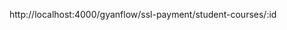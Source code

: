 <!-- Base url
 https://gyanflow-server.onrender.com/gyanflow/user/all-instructors

 USER Api End-Points

    /gyanflow/user/regiser
    /gyanflow/user/login
    /gyanflow/user/googleLogin
    /gyanflow/user/logout
    /gyanflow/user/users

     http://localhost:4000/gyanflow/user/deleteUser/:email'


     https://gyanflow-server.onrender.com/gyanflow/user/deleteUser/:email'

     http://localhost:4000/gyanflow/all-stats/stats'


    /gyanflow/user//all-instructors
    /gyanflow/user/deleteUser/:email'

 course api end-points

https://gyanflow-server.onrender.com/gyanflow/cours/course-for-instructor/:id

add post =  /gyanflow/cours/add-course
add get =  /gyanflow/cours/all-course
instructor course = /course-for-instructor/:id


instructor actions api end points

https://gyanflow-server.onrender.com/gyanflow/instructor
67e81d8693f27df0a5ae894f

http://localhost:4000/gyanflow/instructor


add module = /gyanflow/instructor/add-module
add video  = /gyanflow/instructor/add-video
specific module = /gyanflow/instructor/all-videos/:id
all module for specific course = /gyanflow/instructor/all-modules/:id

 -->

http://localhost:4000/gyanflow/ssl-payment/student-courses/:id
